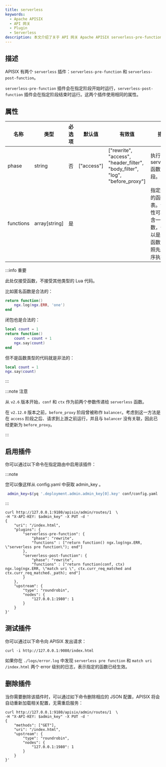 ```yaml
---
title: serverless
keywords:
  - Apache APISIX
  - API 网关
  - Plugin
  - Serverless
description: 本文介绍了关于 API 网关 Apache APISIX serverless-pre-function 和 serverless-post-function 插件的基本信息及使用方法。
---
```


<!--
#
# Licensed to the Apache Software Foundation (ASF) under one or more
# contributor license agreements.  See the NOTICE file distributed with
# this work for additional information regarding copyright ownership.
# The ASF licenses this file to You under the Apache License, Version 2.0
# (the "License"); you may not use this file except in compliance with
# the License.  You may obtain a copy of the License at
#
#     http://www.apache.org/licenses/LICENSE-2.0
#
# Unless required by applicable law or agreed to in writing, software
# distributed under the License is distributed on an "AS IS" BASIS,
# WITHOUT WARRANTIES OR CONDITIONS OF ANY KIND, either express or implied.
# See the License for the specific language governing permissions and
# limitations under the License.
#
-->

## 描述

APISIX 有两个 `serverless` 插件：`serverless-pre-function` 和 `serverless-post-function`。

`serverless-pre-function` 插件会在指定阶段开始时运行，`serverless-post-function` 插件会在指定阶段结束时运行。这两个插件使用相同的属性。

## 属性

| 名称      | 类型          | 必选项   | 默认值     | 有效值                                                                       | 描述                                                                            |
| --------- | ------------- | ------- | ---------- | ---------------------------------------------------------------------------- | ------------------------------------------------------------------------------ |
| phase     | string        | 否      | ["access"] | ["rewrite", "access", "header_filter", "body_filter", "log", "before_proxy"] | 执行 serverless 函数的阶段。                                                     |
| functions | array[string] | 是      |            |                                                                              | 指定运行的函数列表。该属性可以包含一个函数，也可以是多个函数，按照先后顺序执行。    |

:::info 重要

此处仅接受函数，不接受其他类型的 Lua 代码。

比如匿名函数是合法的：

```lua
return function()
    ngx.log(ngx.ERR, 'one')
end
```

闭包也是合法的：

```lua
local count = 1
return function()
    count = count + 1
    ngx.say(count)
end
```

但不是函数类型的代码就是非法的：

```lua
local count = 1
ngx.say(count)
```

:::

:::note 注意

从 `v2.6` 版本开始，`conf` 和 `ctx` 作为前两个参数传递给 `serverless` 函数。

在 `v2.12.0` 版本之前，`before_proxy` 阶段曾被称作 `balancer`。考虑到这一方法是在 `access` 阶段之后、请求到上游之前运行，并且与 `balancer` 没有关联，因此已经更新为 `before_proxy`。

:::

## 启用插件

你可以通过以下命令在指定路由中启用该插件：

:::note

您可以像这样从 config.yaml 中获取 admin_key 。

```bash
 admin_key=$(yq '.deployment.admin.admin_key[0].key' conf/config.yaml | sed 's/"//g')
```

:::

```shell
curl http://127.0.0.1:9180/apisix/admin/routes/1  \
-H "X-API-KEY: $admin_key" -X PUT -d '
{
    "uri": "/index.html",
    "plugins": {
        "serverless-pre-function": {
            "phase": "rewrite",
            "functions" : ["return function() ngx.log(ngx.ERR, \"serverless pre function\"); end"]
        },
        "serverless-post-function": {
            "phase": "rewrite",
            "functions" : ["return function(conf, ctx) ngx.log(ngx.ERR, \"match uri \", ctx.curr_req_matched and ctx.curr_req_matched._path); end"]
        }
    },
    "upstream": {
        "type": "roundrobin",
        "nodes": {
            "127.0.0.1:1980": 1
        }
    }
}'
```

## 测试插件

你可以通过以下命令向 APISIX 发出请求：

```shell
curl -i http://127.0.0.1:9080/index.html
```

如果你在 `./logs/error.log` 中发现 `serverless pre function` 和 `match uri /index.html` 两个 error 级别的日志，表示指定的函数已经生效。

## 删除插件

当你需要删除该插件时，可以通过如下命令删除相应的 JSON 配置，APISIX 将会自动重新加载相关配置，无需重启服务：

```shell
curl http://127.0.0.1:9180/apisix/admin/routes/1  \
-H "X-API-KEY: $admin_key" -X PUT -d '
{
    "methods": ["GET"],
    "uri": "/index.html",
    "upstream": {
        "type": "roundrobin",
        "nodes": {
            "127.0.0.1:1980": 1
        }
    }
}'
```
